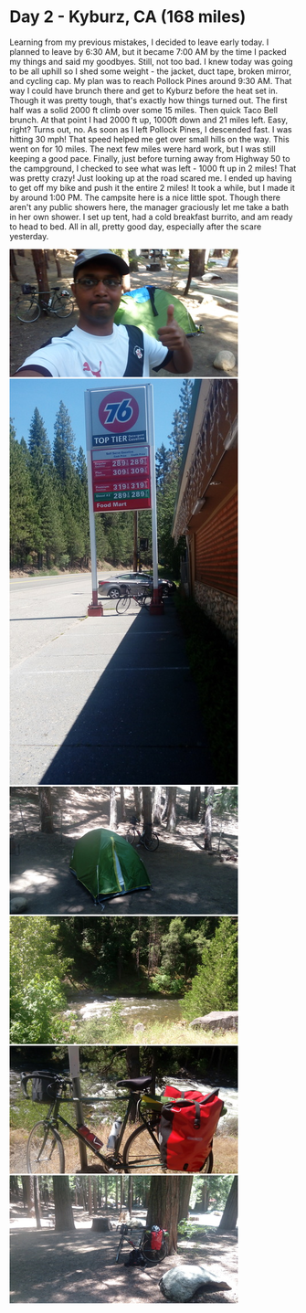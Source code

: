  
# Day 2 - Kyburz, CA (168 miles)

Learning from my previous mistakes, I decided to leave early today. I planned to leave by 6:30 AM, but it became 7:00 AM by the time I packed my things and said my goodbyes. Still, not too bad. I knew today was going to be all uphill so I shed some weight - the jacket, duct tape, broken mirror, and cycling cap.
My plan was to reach Pollock Pines around 9:30 AM. That way I could have brunch there and get to Kyburz before the heat set in. Though it was pretty tough, that's exactly how things turned out. The first half was a solid 2000 ft climb over some 15 miles. Then quick Taco Bell brunch. At that point I had 2000 ft up, 1000ft down and 21 miles left. Easy, right? Turns out, no. As soon as I left Pollock Pines, I descended fast. I was hitting 30 mph! That speed helped me get over small hills on the way. This went on for 10 miles. The next few miles were hard work, but I was still keeping a good pace. Finally, just before turning away from Highway 50 to the campground, I checked to see what was left - 1000 ft up in 2 miles! That was pretty crazy! Just looking up at the road scared me. I ended up having to get off my bike and push it the entire 2 miles! It took a while, but I made it by around 1:00 PM. 
The campsite here is a nice little spot. Though there aren't any public showers here, the manager graciously let me take a bath in her own shower. I set up tent, had a cold breakfast burrito, and am ready to head to bed. All in all, pretty good day, especially after the scare yesterday.

![](/images/transam/kyburz1.jpg "")
![](/images/transam/kyburz2.jpg "")
![](/images/transam/kyburz3.jpg "")
![](/images/transam/kyburz4.jpg "")
![](/images/transam/kyburz5.jpg "")
![](/images/transam/kyburz6.jpg "")
